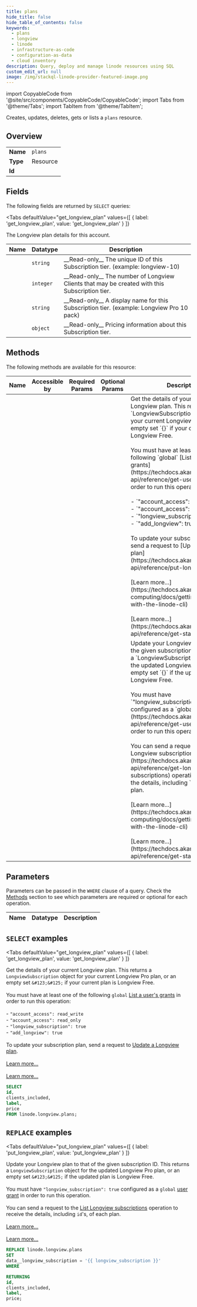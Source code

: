 ```yaml
--- 
title: plans
hide_title: false
hide_table_of_contents: false
keywords:
  - plans
  - longview
  - linode
  - infrastructure-as-code
  - configuration-as-data
  - cloud inventory
description: Query, deploy and manage linode resources using SQL
custom_edit_url: null
image: /img/stackql-linode-provider-featured-image.png
---
```


import CopyableCode from '@site/src/components/CopyableCode/CopyableCode';
import Tabs from '@theme/Tabs';
import TabItem from '@theme/TabItem';

Creates, updates, deletes, gets or lists a <code>plans</code> resource.

## Overview
<table><tbody>
<tr><td><b>Name</b></td><td><code>plans</code></td></tr>
<tr><td><b>Type</b></td><td>Resource</td></tr>
<tr><td><b>Id</b></td><td><CopyableCode code="linode.longview.plans" /></td></tr>
</tbody></table>

## Fields

The following fields are returned by `SELECT` queries:

<Tabs
    defaultValue="get_longview_plan"
    values={[
        { label: 'get_longview_plan', value: 'get_longview_plan' }
    ]}
>
<TabItem value="get_longview_plan">

The Longview plan details for this account.

<table>
<thead>
    <tr>
    <th>Name</th>
    <th>Datatype</th>
    <th>Description</th>
    </tr>
</thead>
<tbody>
<tr>
    <td><CopyableCode code="id" /></td>
    <td><code>string</code></td>
    <td>__Read-only__ The unique ID of this Subscription tier. (example: longview-10)</td>
</tr>
<tr>
    <td><CopyableCode code="clients_included" /></td>
    <td><code>integer</code></td>
    <td>__Read-only__ The number of Longview Clients that may be created with this Subscription tier.</td>
</tr>
<tr>
    <td><CopyableCode code="label" /></td>
    <td><code>string</code></td>
    <td>__Read-only__ A display name for this Subscription tier. (example: Longview Pro 10 pack)</td>
</tr>
<tr>
    <td><CopyableCode code="price" /></td>
    <td><code>object</code></td>
    <td>__Read-only__ Pricing information about this Subscription tier.</td>
</tr>
</tbody>
</table>
</TabItem>
</Tabs>

## Methods

The following methods are available for this resource:

<table>
<thead>
    <tr>
    <th>Name</th>
    <th>Accessible by</th>
    <th>Required Params</th>
    <th>Optional Params</th>
    <th>Description</th>
    </tr>
</thead>
<tbody>
<tr>
    <td><a href="#get_longview_plan"><CopyableCode code="get_longview_plan" /></a></td>
    <td><CopyableCode code="select" /></td>
    <td></td>
    <td></td>
    <td>Get the details of your current Longview plan. This returns a `LongviewSubscription` object for your current Longview Pro plan, or an empty set `&#123;&#125;` if your current plan is Longview Free.<br /><br />You must have at least one of the following `global` [List a user's grants](https://techdocs.akamai.com/linode-api/reference/get-user-grants) in order to run this operation:<br /><br />  - `"account_access": read_write`<br />  - `"account_access": read_only`<br />  - `"longview_subscription": true`<br />  - `"add_longview": true`<br /><br />To update your subscription plan, send a request to [Update a Longview plan](https://techdocs.akamai.com/linode-api/reference/put-longview-plan).<br /><br />[Learn more...](https://techdocs.akamai.com/cloud-computing/docs/getting-started-with-the-linode-cli)<br /><br />[Learn more...](https://techdocs.akamai.com/linode-api/reference/get-started#oauth)</td>
</tr>
<tr>
    <td><a href="#put_longview_plan"><CopyableCode code="put_longview_plan" /></a></td>
    <td><CopyableCode code="replace" /></td>
    <td></td>
    <td></td>
    <td>Update your Longview plan to that of the given subscription ID. This returns a `LongviewSubscription` object for the updated Longview Pro plan, or an empty set `&#123;&#125;` if the updated plan is Longview Free.<br /><br />You must have `"longview_subscription": true` configured as a `global` [user grant](https://techdocs.akamai.com/linode-api/reference/get-user-grants) in order to run this operation.<br /><br />You can send a request to the [List Longview subscriptions](https://techdocs.akamai.com/linode-api/reference/get-longview-subscriptions) operation to receive the details, including `id`'s, of each plan.<br /><br />[Learn more...](https://techdocs.akamai.com/cloud-computing/docs/getting-started-with-the-linode-cli)<br /><br />[Learn more...](https://techdocs.akamai.com/linode-api/reference/get-started#oauth)</td>
</tr>
</tbody>
</table>

## Parameters

Parameters can be passed in the `WHERE` clause of a query. Check the [Methods](#methods) section to see which parameters are required or optional for each operation.

<table>
<thead>
    <tr>
    <th>Name</th>
    <th>Datatype</th>
    <th>Description</th>
    </tr>
</thead>
<tbody>
</tbody>
</table>

## `SELECT` examples

<Tabs
    defaultValue="get_longview_plan"
    values={[
        { label: 'get_longview_plan', value: 'get_longview_plan' }
    ]}
>
<TabItem value="get_longview_plan">

Get the details of your current Longview plan. This returns a `LongviewSubscription` object for your current Longview Pro plan, or an empty set `&#123;&#125;` if your current plan is Longview Free.<br /><br />You must have at least one of the following `global` [List a user's grants](https://techdocs.akamai.com/linode-api/reference/get-user-grants) in order to run this operation:<br /><br />  - `"account_access": read_write`<br />  - `"account_access": read_only`<br />  - `"longview_subscription": true`<br />  - `"add_longview": true`<br /><br />To update your subscription plan, send a request to [Update a Longview plan](https://techdocs.akamai.com/linode-api/reference/put-longview-plan).<br /><br />[Learn more...](https://techdocs.akamai.com/cloud-computing/docs/getting-started-with-the-linode-cli)<br /><br />[Learn more...](https://techdocs.akamai.com/linode-api/reference/get-started#oauth)

```sql
SELECT
id,
clients_included,
label,
price
FROM linode.longview.plans;
```
</TabItem>
</Tabs>


## `REPLACE` examples

<Tabs
    defaultValue="put_longview_plan"
    values={[
        { label: 'put_longview_plan', value: 'put_longview_plan' }
    ]}
>
<TabItem value="put_longview_plan">

Update your Longview plan to that of the given subscription ID. This returns a `LongviewSubscription` object for the updated Longview Pro plan, or an empty set `&#123;&#125;` if the updated plan is Longview Free.<br /><br />You must have `"longview_subscription": true` configured as a `global` [user grant](https://techdocs.akamai.com/linode-api/reference/get-user-grants) in order to run this operation.<br /><br />You can send a request to the [List Longview subscriptions](https://techdocs.akamai.com/linode-api/reference/get-longview-subscriptions) operation to receive the details, including `id`'s, of each plan.<br /><br />[Learn more...](https://techdocs.akamai.com/cloud-computing/docs/getting-started-with-the-linode-cli)<br /><br />[Learn more...](https://techdocs.akamai.com/linode-api/reference/get-started#oauth)

```sql
REPLACE linode.longview.plans
SET 
data__longview_subscription = '{{ longview_subscription }}'
WHERE 

RETURNING
id,
clients_included,
label,
price;
```
</TabItem>
</Tabs>
